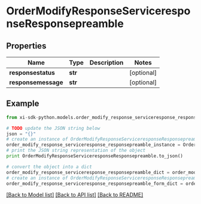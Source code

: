 # OrderModifyResponseServiceresponseResponsepreamble


## Properties

Name | Type | Description | Notes
------------ | ------------- | ------------- | -------------
**responsestatus** | **str** |  | [optional] 
**responsemessage** | **str** |  | [optional] 

## Example

```python
from xi-sdk-python.models.order_modify_response_serviceresponse_responsepreamble import OrderModifyResponseServiceresponseResponsepreamble

# TODO update the JSON string below
json = "{}"
# create an instance of OrderModifyResponseServiceresponseResponsepreamble from a JSON string
order_modify_response_serviceresponse_responsepreamble_instance = OrderModifyResponseServiceresponseResponsepreamble.from_json(json)
# print the JSON string representation of the object
print OrderModifyResponseServiceresponseResponsepreamble.to_json()

# convert the object into a dict
order_modify_response_serviceresponse_responsepreamble_dict = order_modify_response_serviceresponse_responsepreamble_instance.to_dict()
# create an instance of OrderModifyResponseServiceresponseResponsepreamble from a dict
order_modify_response_serviceresponse_responsepreamble_form_dict = order_modify_response_serviceresponse_responsepreamble.from_dict(order_modify_response_serviceresponse_responsepreamble_dict)
```
[[Back to Model list]](../README.md#documentation-for-models) [[Back to API list]](../README.md#documentation-for-api-endpoints) [[Back to README]](../README.md)


